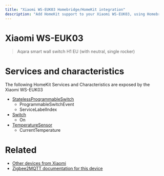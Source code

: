 ```yaml
---
title: "Xiaomi WS-EUK03 Homebridge/HomeKit integration"
description: "Add HomeKit support to your Xiaomi WS-EUK03, using Homebridge, Zigbee2MQTT and homebridge-z2m."
---
```

<!---
This file has been GENERATED using src/docgen/docgen.ts
DO NOT EDIT THIS FILE MANUALLY!
-->
# Xiaomi WS-EUK03
> Aqara smart wall switch H1 EU (with neutral, single rocker)


# Services and characteristics
The following HomeKit Services and Characteristics are exposed by
the Xiaomi WS-EUK03

* [StatelessProgrammableSwitch](../../action.md)
  * ProgrammableSwitchEvent
  * ServiceLabelIndex
* [Switch](../../switch.md)
  * On
* [TemperatureSensor](../../sensors.md)
  * CurrentTemperature


# Related
* [Other devices from Xiaomi](../index.md#xiaomi)
* [Zigbee2MQTT documentation for this device](https://www.zigbee2mqtt.io/devices/WS-EUK03.html)